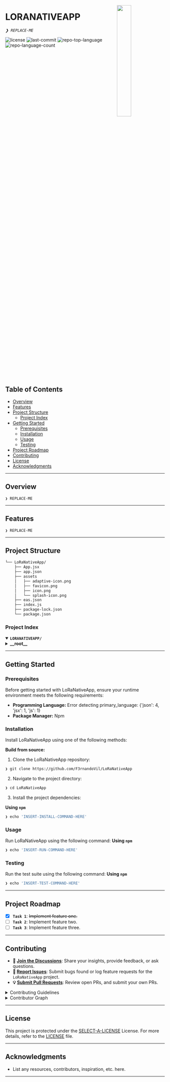 <div align="left" style="position: relative;">
<img src="https://img.icons8.com/external-tal-revivo-duo-tal-revivo/100/external-markdown-a-lightweight-markup-language-with-plain-text-formatting-syntax-logo-duo-tal-revivo.png" align="right" width="30%" style="margin: -20px 0 0 20px;">
<h1>LORANATIVEAPP</h1>
<p align="left">
	<em><code>❯ REPLACE-ME</code></em>
</p>
<p align="left">
	<img src="https://img.shields.io/github/license/F3rnandoVil/LoRaNativeApp?style=default&logo=opensourceinitiative&logoColor=white&color=630f9c" alt="license">
	<img src="https://img.shields.io/github/last-commit/F3rnandoVil/LoRaNativeApp?style=default&logo=git&logoColor=white&color=630f9c" alt="last-commit">
	<img src="https://img.shields.io/github/languages/top/F3rnandoVil/LoRaNativeApp?style=default&color=630f9c" alt="repo-top-language">
	<img src="https://img.shields.io/github/languages/count/F3rnandoVil/LoRaNativeApp?style=default&color=630f9c" alt="repo-language-count">
</p>
<p align="left"><!-- default option, no dependency badges. -->
</p>
<p align="left">
	<!-- default option, no dependency badges. -->
</p>
</div>
<br clear="right">

##  Table of Contents

- [ Overview](#-overview)
- [ Features](#-features)
- [ Project Structure](#-project-structure)
  - [ Project Index](#-project-index)
- [ Getting Started](#-getting-started)
  - [ Prerequisites](#-prerequisites)
  - [ Installation](#-installation)
  - [ Usage](#-usage)
  - [ Testing](#-testing)
- [ Project Roadmap](#-project-roadmap)
- [ Contributing](#-contributing)
- [ License](#-license)
- [ Acknowledgments](#-acknowledgments)

---

##  Overview

<code>❯ REPLACE-ME</code>

---

##  Features

<code>❯ REPLACE-ME</code>

---

##  Project Structure

```sh
└── LoRaNativeApp/
    ├── App.jsx
    ├── app.json
    ├── assets
    │   ├── adaptive-icon.png
    │   ├── favicon.png
    │   ├── icon.png
    │   └── splash-icon.png
    ├── eas.json
    ├── index.js
    ├── package-lock.json
    └── package.json
```


###  Project Index
<details open>
	<summary><b><code>LORANATIVEAPP/</code></b></summary>
	<details> <!-- __root__ Submodule -->
		<summary><b>__root__</b></summary>
		<blockquote>
			<table>
			<tr>
				<td><b><a href='https://github.com/F3rnandoVil/LoRaNativeApp/blob/master/package-lock.json'>package-lock.json</a></b></td>
				<td><code>❯ REPLACE-ME</code></td>
			</tr>
			<tr>
				<td><b><a href='https://github.com/F3rnandoVil/LoRaNativeApp/blob/master/app.json'>app.json</a></b></td>
				<td><code>❯ REPLACE-ME</code></td>
			</tr>
			<tr>
				<td><b><a href='https://github.com/F3rnandoVil/LoRaNativeApp/blob/master/eas.json'>eas.json</a></b></td>
				<td><code>❯ REPLACE-ME</code></td>
			</tr>
			<tr>
				<td><b><a href='https://github.com/F3rnandoVil/LoRaNativeApp/blob/master/App.jsx'>App.jsx</a></b></td>
				<td><code>❯ REPLACE-ME</code></td>
			</tr>
			<tr>
				<td><b><a href='https://github.com/F3rnandoVil/LoRaNativeApp/blob/master/index.js'>index.js</a></b></td>
				<td><code>❯ REPLACE-ME</code></td>
			</tr>
			<tr>
				<td><b><a href='https://github.com/F3rnandoVil/LoRaNativeApp/blob/master/package.json'>package.json</a></b></td>
				<td><code>❯ REPLACE-ME</code></td>
			</tr>
			</table>
		</blockquote>
	</details>
</details>

---
##  Getting Started

###  Prerequisites

Before getting started with LoRaNativeApp, ensure your runtime environment meets the following requirements:

- **Programming Language:** Error detecting primary_language: {'json': 4, 'jsx': 1, 'js': 1}
- **Package Manager:** Npm


###  Installation

Install LoRaNativeApp using one of the following methods:

**Build from source:**

1. Clone the LoRaNativeApp repository:
```sh
❯ git clone https://github.com/F3rnandoVil/LoRaNativeApp
```

2. Navigate to the project directory:
```sh
❯ cd LoRaNativeApp
```

3. Install the project dependencies:


**Using `npm`** &nbsp; [<img align="center" src="" />]()

```sh
❯ echo 'INSERT-INSTALL-COMMAND-HERE'
```




###  Usage
Run LoRaNativeApp using the following command:
**Using `npm`** &nbsp; [<img align="center" src="" />]()

```sh
❯ echo 'INSERT-RUN-COMMAND-HERE'
```


###  Testing
Run the test suite using the following command:
**Using `npm`** &nbsp; [<img align="center" src="" />]()

```sh
❯ echo 'INSERT-TEST-COMMAND-HERE'
```


---
##  Project Roadmap

- [X] **`Task 1`**: <strike>Implement feature one.</strike>
- [ ] **`Task 2`**: Implement feature two.
- [ ] **`Task 3`**: Implement feature three.

---

##  Contributing

- **💬 [Join the Discussions](https://github.com/F3rnandoVil/LoRaNativeApp/discussions)**: Share your insights, provide feedback, or ask questions.
- **🐛 [Report Issues](https://github.com/F3rnandoVil/LoRaNativeApp/issues)**: Submit bugs found or log feature requests for the `LoRaNativeApp` project.
- **💡 [Submit Pull Requests](https://github.com/F3rnandoVil/LoRaNativeApp/blob/main/CONTRIBUTING.md)**: Review open PRs, and submit your own PRs.

<details closed>
<summary>Contributing Guidelines</summary>

1. **Fork the Repository**: Start by forking the project repository to your github account.
2. **Clone Locally**: Clone the forked repository to your local machine using a git client.
   ```sh
   git clone https://github.com/F3rnandoVil/LoRaNativeApp
   ```
3. **Create a New Branch**: Always work on a new branch, giving it a descriptive name.
   ```sh
   git checkout -b new-feature-x
   ```
4. **Make Your Changes**: Develop and test your changes locally.
5. **Commit Your Changes**: Commit with a clear message describing your updates.
   ```sh
   git commit -m 'Implemented new feature x.'
   ```
6. **Push to github**: Push the changes to your forked repository.
   ```sh
   git push origin new-feature-x
   ```
7. **Submit a Pull Request**: Create a PR against the original project repository. Clearly describe the changes and their motivations.
8. **Review**: Once your PR is reviewed and approved, it will be merged into the main branch. Congratulations on your contribution!
</details>

<details closed>
<summary>Contributor Graph</summary>
<br>
<p align="left">
   <a href="https://github.com{/F3rnandoVil/LoRaNativeApp/}graphs/contributors">
      <img src="https://contrib.rocks/image?repo=F3rnandoVil/LoRaNativeApp">
   </a>
</p>
</details>

---

##  License

This project is protected under the [SELECT-A-LICENSE](https://choosealicense.com/licenses) License. For more details, refer to the [LICENSE](https://choosealicense.com/licenses/) file.

---

##  Acknowledgments

- List any resources, contributors, inspiration, etc. here.

---
